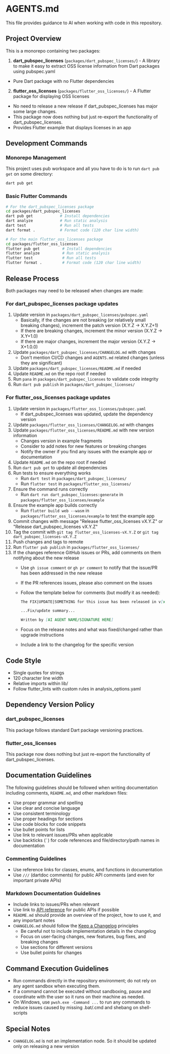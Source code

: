 # AGENTS.md

This file provides guidance to AI when working with code in this repository.

## Project Overview

This is a monorepo containing two packages:

1. **dart_pubspec_licenses** (`packages/dart_pubspec_licenses/`) - A library to make it easy to extract OSS license information from Dart packages using pubspec.yaml

- Pure Dart package with no Flutter dependencies

2. **flutter_oss_licenses** (`packages/flutter_oss_licenses/`) - A Flutter package for displaying OSS licenses

- No need to release a new release if dart_pubspec_licenses has major some large changes.
- This package now does nothing but just re-export the functionality of dart_pubspec_licenses.
- Provides Flutter example that displays licenses in an app

## Development Commands

### Monorepo Management

This project uses pub workspace and all you have to do is to run `dart pub get` on some directory:

```bash
dart pub get
```

### Basic Flutter Commands

```bash
# For the dart_pubspec_licenses package
cd packages/dart_pubspec_licenses
dart pub get            # Install dependencies
dart analyze            # Run static analysis
dart test               # Run all tests
dart format .           # Format code (120 char line width)

# For the main flutter_oss_licenses package
cd packages/flutter_oss_licenses
flutter pub get          # Install dependencies
flutter analyze          # Run static analysis
flutter test             # Run all tests
flutter format .         # Format code (120 char line width)
```

## Release Process

Both packages may need to be released when changes are made:

### For dart_pubspec_licenses package updates

1. Update version in `packages/dart_pubspec_licenses/pubspec.yaml`
   - Basically, if the changes are not breaking (or relatively small breaking changes), increment the patch version (X.Y.Z -> X.Y.Z+1)
   - If there are breaking changes, increment the minor version (X.Y.Z -> X.Y+1.0)
   - If there are major changes, increment the major version (X.Y.Z -> X+1.0.0)
2. Update `packages/dart_pubspec_licenses/CHANGELOG.md` with changes
   - Don't mention CI/CD changes and `AGENTS.md` related changes (unless they are significant)
3. Update `packages/dart_pubspec_licenses/README.md` if needed
4. Update `README.md` on the repo root if needed
5. Run `pana` in `packages/dart_pubspec_licenses` to validate code integrity
6. Run `dart pub publish` in `packages/dart_pubspec_licenses/`

### For flutter_oss_licenses package updates

1. Update version in `packages/flutter_oss_licenses/pubspec.yaml`
   - If dart_pubspec_licenses was updated, update the dependency version
2. Update `packages/flutter_oss_licenses/CHANGELOG.md` with changes
3. Update `packages/flutter_oss_licenses/README.md` with new version information
   - Changes version in example fragments
   - Consider to add notes for new features or breaking changes
   - Notify the owner if you find any issues with the example app or documentation
4. Update `README.md` on the repo root if needed
5. Run `dart pub get` to update all dependencies
6. Run tests to ensure everything works
   - Run `dart test` in `packages/dart_pubspec_licenses/`
   - Run `flutter test` in `packages/flutter_oss_licenses/`
7. Ensure the command runs correctly
   - Run `dart run dart_pubspec_licenses:generate` in `packages/flutter_oss_licenses/example`
8. Ensure the example app builds correctly
   - Run `flutter build web --wasm` in `packages/flutter_oss_licenses/example` to test the example app
9. Commit changes with message "Release flutter_oss_licenses vX.Y.Z" or "Release dart_pubspec_licenses vX.Y.Z"
10. Tag the commit with `git tag flutter_oss_licenses-vX.Y.Z` or `git tag dart_pubspec_licenses-vX.Y.Z`
11. Push changes and tags to remote
12. Run `flutter pub publish` in `packages/flutter_oss_licenses/`
13. If the changes reference GitHub issues or PRs, add comments on them notifying about the new release
    - Use `gh issue comment` or `gh pr comment` to notify that the issue/PR has been addressed in the new release
    - If the PR references issues, please also comment on the issues
    - Follow the template below for comments (but modify it as needed):

      ```md
      The FIX|UPDATE|SOMETHING for this issue has been released in v[x.y.z](https://pub.dev/packages/flutter_oss_licenses/versions/x.y.z).

      ...Fix/update summary...

      Written by [AI AGENT NAME/SIGNATURE HERE]
      ```

    - Focus on the release notes and what was fixed/changed rather than upgrade instructions
    - Include a link to the changelog for the specific version

## Code Style

- Single quotes for strings
- 120 character line width
- Relative imports within lib/
- Follow flutter_lints with custom rules in analysis_options.yaml

## Dependency Version Policy

### dart_pubspec_licenses

This package follows standard Dart package versioning practices.

### flutter_oss_licenses

This package now does nothing but just re-export the functionality of dart_pubspec_licenses.

## Documentation Guidelines

The following guidelines should be followed when writing documentation including comments, `README.md`, and other markdown files:

- Use proper grammar and spelling
- Use clear and concise language
- Use consistent terminology
- Use proper headings for sections
- Use code blocks for code snippets
- Use bullet points for lists
- Use link to relevant issues/PRs when applicable
- Use backticks (`` ` ``) for code references and file/directory/path names in documentation

### Commenting Guidelines

- Use reference links for classes, enums, and functions in documentation
- Use `///` (dartdoc comments) for public API comments (and even for important private APIs)

### Markdown Documentation Guidelines

- Include links to issues/PRs when relevant
- Use link to [API reference](https://pub.dev/documentation/flutter_oss_licenses/latest/flutter_oss_licenses/) for public APIs if possible
- `README.md` should provide an overview of the project, how to use it, and any important notes
- `CHANGELOG.md` should follow the [Keep a Changelog](https://keepachangelog.com/en/1.0.0/) principles
  - Be careful not to include implementation details in the changelog
  - Focus on user-facing changes, new features, bug fixes, and breaking changes
  - Use sections for different versions
  - Use bullet points for changes

## Command Execution Guidelines

- Run commands directly in the repository environment; do not rely on any agent sandbox when executing them.
- If a command cannot be executed without sandboxing, pause and coordinate with the user so it runs on their machine as needed.
- On Windows, use `pwsh.exe -Command ...` to run any commands to reduce issues caused by missing .bat/.cmd and shebang on shell-scripts

## Special Notes

- `CHANGELOG.md` is not an implementation node. So it should be updated only on releasing a new version
